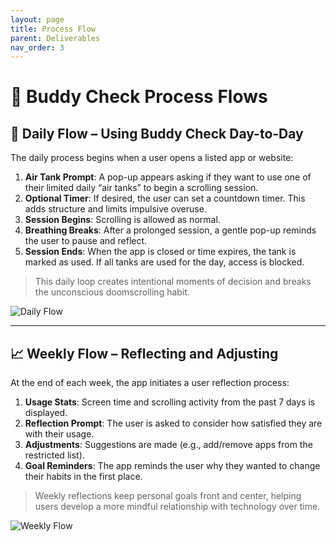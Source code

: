```yaml
---
layout: page
title: Process Flow
parent: Deliverables
nav_order: 3
---
```


# 🔁 Buddy Check Process Flows

## 📅 Daily Flow – Using Buddy Check Day-to-Day

The daily process begins when a user opens a listed app or website:

1. **Air Tank Prompt**: A pop-up appears asking if they want to use one of their limited daily “air tanks” to begin a scrolling session.
2. **Optional Timer**: If desired, the user can set a countdown timer. This adds structure and limits impulsive overuse.
3. **Session Begins**: Scrolling is allowed as normal.
4. **Breathing Breaks**: After a prolonged session, a gentle pop-up reminds the user to pause and reflect.
5. **Session Ends**: When the app is closed or time expires, the tank is marked as used. If all tanks are used for the day, access is blocked.

> This daily loop creates intentional moments of decision and breaks the unconscious doomscrolling habit.

![Daily Flow](../assets/solution-flow-daily.jpg)

---

## 📈 Weekly Flow – Reflecting and Adjusting

At the end of each week, the app initiates a user reflection process:

1. **Usage Stats**: Screen time and scrolling activity from the past 7 days is displayed.
2. **Reflection Prompt**: The user is asked to consider how satisfied they are with their usage.
3. **Adjustments**: Suggestions are made (e.g., add/remove apps from the restricted list).
4. **Goal Reminders**: The app reminds the user why they wanted to change their habits in the first place.

> Weekly reflections keep personal goals front and center, helping users develop a more mindful relationship with technology over time.

![Weekly Flow](../assets/solution-flow-weekly.png)
